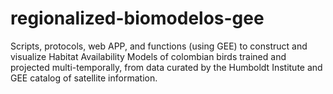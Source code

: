 # regionalized-biomodelos-gee
Scripts, protocols, web APP,  and functions  (using GEE) to construct and visualize Habitat Availability Models of colombian birds trained and projected multi-temporally, from data curated by the Humboldt Institute and GEE catalog of satellite information.
